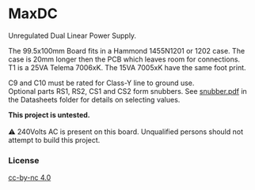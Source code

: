 # MaxDC
Unregulated Dual Linear Power Supply.

The 99.5x100mm Board fits in a Hammond 1455N1201 or 1202 case. The case is 20mm longer then the PCB which leaves room for connections.  
T1 is a 25VA Telema 7006xK. The 15VA 7005xK have the same foot print.

C9 and C10 must be rated for Class-Y line to ground use.  
Optional parts RS1, RS2, CS1 and CS2 form snubbers. See [snubber.pdf](Datasheets/snubber.pdf) in the Datasheets folder for details on selecting values.

**This project is untested.**<br>  
:warning: 240Volts AC is present on this board. Unqualified persons should not attempt to build this project.  

### License
[cc-by-nc 4.0](LICENSE.md)
